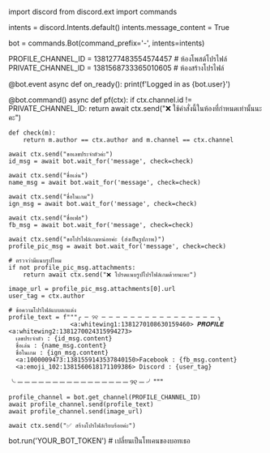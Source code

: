 import discord
from discord.ext import commands

intents = discord.Intents.default()
intents.message_content = True

bot = commands.Bot(command_prefix='-', intents=intents)

PROFILE_CHANNEL_ID = 1381277483554574457  # ห้องโพสต์โปรไฟล์
PRIVATE_CHANNEL_ID = 1381568733365010605  # ห้องสร้างโปรไฟล์

@bot.event
async def on_ready():
    print(f'Logged in as {bot.user}')

@bot.command()
async def pf(ctx):
    if ctx.channel.id != PRIVATE_CHANNEL_ID:
        return await ctx.send("❌ ใช้คำสั่งนี้ในห้องที่กำหนดเท่านั้นนะคะ")

    def check(m):
        return m.author == ctx.author and m.channel == ctx.channel

    await ctx.send("ขอเลขประจำตัวค่ะ")
    id_msg = await bot.wait_for('message', check=check)

    await ctx.send("ชื่อเล่น")
    name_msg = await bot.wait_for('message', check=check)

    await ctx.send("ชื่อในเกม")
    ign_msg = await bot.wait_for('message', check=check)

    await ctx.send("ชื่อเฟส")
    fb_msg = await bot.wait_for('message', check=check)

    await ctx.send("ขอโปรไฟล์เกมหน่อยค่ะ (ส่งเป็นรูปภาพ)")
    profile_pic_msg = await bot.wait_for('message', check=check)

    # ตรวจว่ามีแนบรูปไหม
    if not profile_pic_msg.attachments:
        return await ctx.send("❌ โปรดแนบรูปโปรไฟล์เกมด้วยนะคะ")

    image_url = profile_pic_msg.attachments[0].url
    user_tag = ctx.author

    # ข้อความโปรไฟล์แบบตกแต่ง
    profile_text = f"""╭ ─ ୨୧ ─ ─ ─ ─ ─ ─ ─ ─ ─ ─ ─ ─ ─ ─ ─ ─ ╮
                     <a:whitewing1:1381270108630159460> 𝑷𝑹𝑶𝑭𝑰𝑳𝑬 <a:whitewing2:1381270024315994273> 
      เลขประจำตัว : {id_msg.content}
      ชื่อเล่น : {name_msg.content}
      ชื่อในเกม : {ign_msg.content}
      <a:1000009473:1381559143537840150>Facebook : {fb_msg.content}
      <a:emoji_102:1381560618171109386> Discord : {user_tag}
╰ ─ ─ ─ ─ ─ ─ ─ ─ ─ ─ ─ ─ ─ ─ ─ ─ ୨୧ ─ ╯"""

    profile_channel = bot.get_channel(PROFILE_CHANNEL_ID)
    await profile_channel.send(profile_text)
    await profile_channel.send(image_url)

    await ctx.send("✅ สร้างโปรไฟล์เรียบร้อยค่ะ")

bot.run('YOUR_BOT_TOKEN')  # เปลี่ยนเป็นโทเคนของบอทเธอ
